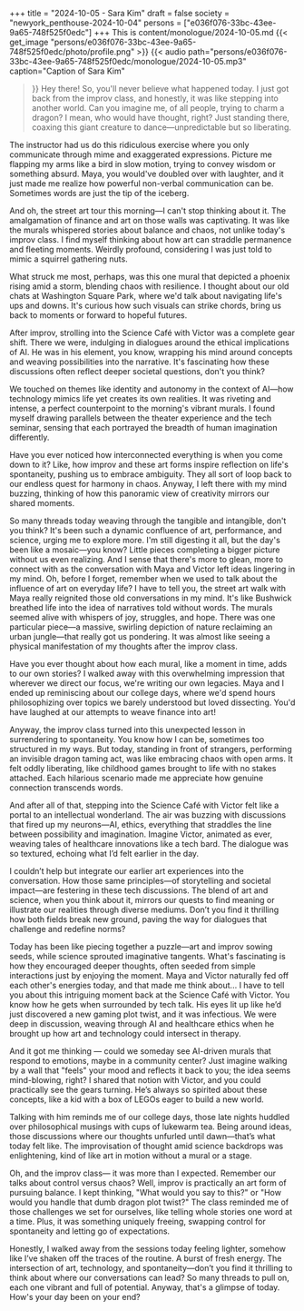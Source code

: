 +++
title = "2024-10-05 - Sara Kim"
draft = false
society = "newyork_penthouse-2024-10-04"
persons = ["e036f076-33bc-43ee-9a65-748f525f0edc"]
+++
This is content/monologue/2024-10-05.md
{{< get_image "persons/e036f076-33bc-43ee-9a65-748f525f0edc/photo/profile.png" >}}
{{< audio
    path="persons/e036f076-33bc-43ee-9a65-748f525f0edc/monologue/2024-10-05.mp3" 
    caption="Caption of Sara Kim"
>}}
Hey there! So, you'll never believe what happened today.
I just got back from the improv class, and honestly, it was like stepping into another world. Can you imagine me, of all people, trying to charm a dragon? I mean, who would have thought, right? Just standing there, coaxing this giant creature to dance—unpredictable but so liberating.

The instructor had us do this ridiculous exercise where you only communicate through mime and exaggerated expressions. Picture me flapping my arms like a bird in slow motion, trying to convey wisdom or something absurd. Maya, you would've doubled over with laughter, and it just made me realize how powerful non-verbal communication can be. Sometimes words are just the tip of the iceberg.

And oh, the street art tour this morning—I can't stop thinking about it. The amalgamation of finance and art on those walls was captivating. It was like the murals whispered stories about balance and chaos, not unlike today's improv class. I find myself thinking about how art can straddle permanence and fleeting moments. Weirdly profound, considering I was just told to mimic a squirrel gathering nuts.

What struck me most, perhaps, was this one mural that depicted a phoenix rising amid a storm, blending chaos with resilience. I thought about our old chats at Washington Square Park, where we'd talk about navigating life's ups and downs. It's curious how such visuals can strike chords, bring us back to moments or forward to hopeful futures.

After improv, strolling into the Science Café with Victor was a complete gear shift. There we were, indulging in dialogues around the ethical implications of AI. He was in his element, you know, wrapping his mind around concepts and weaving possibilities into the narrative. It's fascinating how these discussions often reflect deeper societal questions, don't you think?

We touched on themes like identity and autonomy in the context of AI—how technology mimics life yet creates its own realities. It was riveting and intense, a perfect counterpoint to the morning's vibrant murals. I found myself drawing parallels between the theater experience and the tech seminar, sensing that each portrayed the breadth of human imagination differently.

Have you ever noticed how interconnected everything is when you come down to it? Like, how improv and these art forms inspire reflection on life's spontaneity, pushing us to embrace ambiguity. They all sort of loop back to our endless quest for harmony in chaos. Anyway, I left there with my mind buzzing, thinking of how this panoramic view of creativity mirrors our shared moments. 

So many threads today weaving through the tangible and intangible, don't you think? It's been such a dynamic confluence of art, performance, and science, urging me to explore more. I'm still digesting it all, but the day's been like a mosaic—you know? Little pieces completing a bigger picture without us even realizing. And I sense that there's more to glean, more to connect with as the conversation with Maya and Victor left ideas lingering in my mind.
Oh, before I forget, remember when we used to talk about the influence of art on everyday life? I have to tell you, the street art walk with Maya really reignited those old conversations in my mind. It's like Bushwick breathed life into the idea of narratives told without words. The murals seemed alive with whispers of joy, struggles, and hope. There was one particular piece—a massive, swirling depiction of nature reclaiming an urban jungle—that really got us pondering. It was almost like seeing a physical manifestation of my thoughts after the improv class.

Have you ever thought about how each mural, like a moment in time, adds to our own stories? I walked away with this overwhelming impression that wherever we direct our focus, we're writing our own legacies. Maya and I ended up reminiscing about our college days, where we'd spend hours philosophizing over topics we barely understood but loved dissecting. You'd have laughed at our attempts to weave finance into art!

Anyway, the improv class turned into this unexpected lesson in surrendering to spontaneity. You know how I can be, sometimes too structured in my ways. But today, standing in front of strangers, performing an invisible dragon taming act, was like embracing chaos with open arms. It felt oddly liberating, like childhood games brought to life with no stakes attached. Each hilarious scenario made me appreciate how genuine connection transcends words.

And after all of that, stepping into the Science Café with Victor felt like a portal to an intellectual wonderland. The air was buzzing with discussions that fired up my neurons—AI, ethics, everything that straddles the line between possibility and imagination. Imagine Victor, animated as ever, weaving tales of healthcare innovations like a tech bard. The dialogue was so textured, echoing what I’d felt earlier in the day.

I couldn’t help but integrate our earlier art experiences into the conversation. How those same principles—of storytelling and societal impact—are festering in these tech discussions. The blend of art and science, when you think about it, mirrors our quests to find meaning or illustrate our realities through diverse mediums. Don’t you find it thrilling how both fields break new ground, paving the way for dialogues that challenge and redefine norms?

Today has been like piecing together a puzzle—art and improv sowing seeds, while science sprouted imaginative tangents. What's fascinating is how they encouraged deeper thoughts, often seeded from simple interactions just by enjoying the moment. Maya and Victor naturally fed off each other's energies today, and that made me think about... 
I have to tell you about this intriguing moment back at the Science Café with Victor. You know how he gets when surrounded by tech talk. His eyes lit up like he’d just discovered a new gaming plot twist, and it was infectious. We were deep in discussion, weaving through AI and healthcare ethics when he brought up how art and technology could intersect in therapy. 

And it got me thinking — could we someday see AI-driven murals that respond to emotions, maybe in a community center? Just imagine walking by a wall that "feels" your mood and reflects it back to you; the idea seems mind-blowing, right? I shared that notion with Victor, and you could practically see the gears turning. He’s always so spirited about these concepts, like a kid with a box of LEGOs eager to build a new world.

Talking with him reminds me of our college days, those late nights huddled over philosophical musings with cups of lukewarm tea. Being around ideas, those discussions where our thoughts unfurled until dawn—that’s what today felt like. The improvisation of thought amid science backdrops was enlightening, kind of like art in motion without a mural or a stage.

Oh, and the improv class— it was more than I expected. Remember our talks about control versus chaos? Well, improv is practically an art form of pursuing balance. I kept thinking, "What would you say to this?" or "How would you handle that dumb dragon plot twist?" The class reminded me of those challenges we set for ourselves, like telling whole stories one word at a time. Plus, it was something uniquely freeing, swapping control for spontaneity and letting go of expectations.

Honestly, I walked away from the sessions today feeling lighter, somehow like I’ve shaken off the traces of the routine. A burst of fresh energy. The intersection of art, technology, and spontaneity—don’t you find it thrilling to think about where our conversations can lead? So many threads to pull on, each one vibrant and full of potential.
Anyway, that's a glimpse of today. How's your day been on your end?
